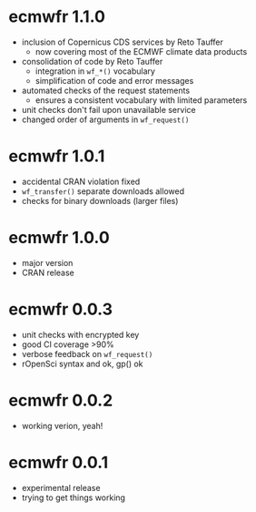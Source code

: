 # ecmwfr 1.1.0

* inclusion of Copernicus CDS services by Reto Tauffer
  * now covering most of the ECMWF climate data products
* consolidation of code by Reto Tauffer
  * integration in `wf_*()` vocabulary
  * simplification of code and error messages
* automated checks of the request statements
  * ensures a consistent vocabulary with limited parameters
* unit checks don't fail upon unavailable service
* changed order of arguments in `wf_request()`


# ecmwfr 1.0.1

* accidental CRAN violation fixed
* `wf_transfer()` separate downloads allowed
* checks for binary downloads (larger files)

# ecmwfr 1.0.0

* major version
* CRAN release

# ecmwfr 0.0.3

* unit checks with encrypted key
* good CI coverage >90%
* verbose feedback on `wf_request()`
* rOpenSci syntax and ok, gp() ok

# ecmwfr 0.0.2

* working verion, yeah!

# ecmwfr 0.0.1

* experimental release
* trying to get things working
